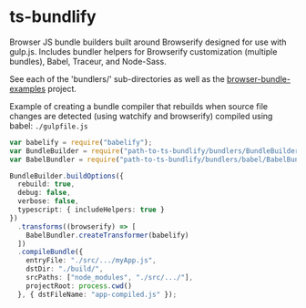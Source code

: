ts-bundlify
==============

Browser JS bundle builders built around Browserify designed for use with gulp.js. 
Includes bundler helpers for Browserify customization (multiple bundles), Babel, Traceur, and Node-Sass.

See each of the 'bundlers/' sub-directories as well as the [browser-bundle-examples](https://github.com/TeamworkGuy2/browser-bundle-examples) project.

Example of creating a bundle compiler that rebuilds when source file changes are detected (using watchify and browserify) compiled using babel:
`./gulpfile.js`
```ts
var babelify = require("babelify");
var BundleBuilder = require("path-to-ts-bundlify/bundlers/BundleBuilder");
var BabelBundler = require("path-to-ts-bundlify/bundlers/babel/BabelBundler");

BundleBuilder.buildOptions({
  rebuild: true,
  debug: false,
  verbose: false,
  typescript: { includeHelpers: true }
})
  .transforms((browserify) => [
    BabelBundler.createTransformer(babelify)
  ])
  .compileBundle({
    entryFile: "./src/.../myApp.js",
    dstDir: "./build/",
    srcPaths: ["node_modules", "./src/.../"],
    projectRoot: process.cwd()
  }, { dstFileName: "app-compiled.js" });
```